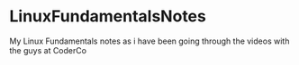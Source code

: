 # LinuxFundamentalsNotes
My Linux Fundamentals notes as i have been going through the videos with the guys at CoderCo
